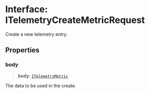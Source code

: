 # Interface: ITelemetryCreateMetricRequest

Create a new telemetry entry.

## Properties

### body

> **body**: [`ITelemetryMetric`](ITelemetryMetric.md)

The data to be used in the create.
